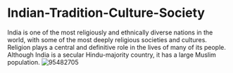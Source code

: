 # Indian-Tradition-Culture-Society
India is one of the most religiously and ethnically diverse nations in the world, with some of the most deeply religious societies and cultures. Religion plays a central and definitive role in the lives of many of its people. Although India is a secular Hindu-majority country, it has a large Muslim population.
![95482705](https://github.com/ArkS0001/Indian-Tradition-Culture-Society/assets/113760964/d11eccfc-b053-42bc-b899-4cf9220d9736)
